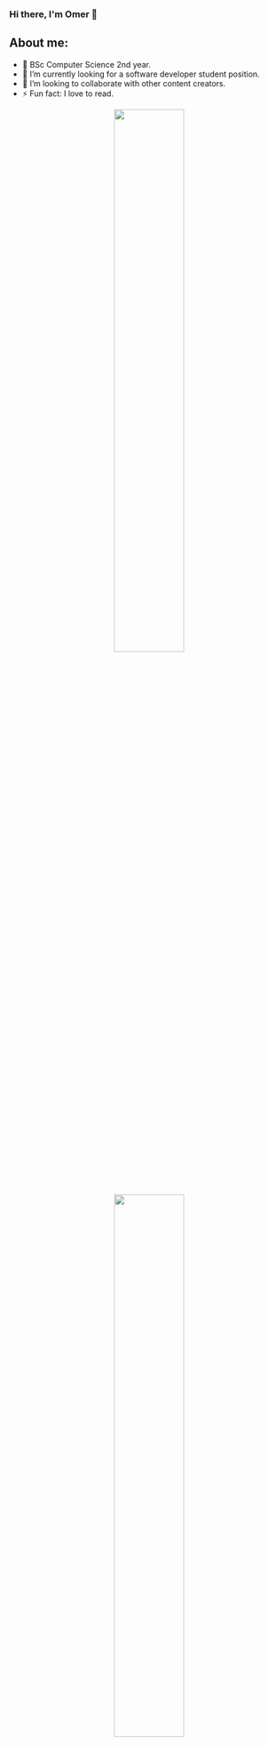 ### Hi there, I'm Omer 👋 

## About me:

- 🔭 BSc Computer Science 2nd year.
- 🌱 I’m currently looking for a software developer student position.
- 👯 I’m looking to collaborate with other content creators.
- ⚡ Fun fact: I love to read.


<p align="center">
  <img height="50%" width="auto" src ="https://github-readme-stats.vercel.app/api?username=omerap12&show_icons=true&theme=radical">
  <img height="50%" width="auto" src ="https://github-readme-stats.vercel.app/api/top-langs/?username=omerap12&layout=compact&show_owner=true">
  <br>
</p>


### 📫 Connect with me:

[<img align="left" alt="AlfredDagenais | LinkedIn" width="22px" src="https://cdn.jsdelivr.net/npm/simple-icons@v3/icons/linkedin.svg" />][linkedin]
[<img align="left" alt="AlfredDagenais | Gmail" width="22px" src="https://cdn.jsdelivr.net/npm/simple-icons@v3/icons/gmail.svg" />](mailto:omerap12@gmail.com)
  

<br />
<br />


[linkedin]: https://www.linkedin.com/in/omer-aplatony/
[gmail]: "mailto:omerap12@gmail.com"
[projects]: https://github.com/omerp12?tab=repositories



